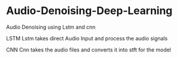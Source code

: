 # Audio-Denoising-Deep-Learning
Audio Denoising using Lstm and cnn

LSTM
Lstm takes direct Audio Input and process the audio signals

CNN
Cnn takes the audio files and converts it into stft for the model 
